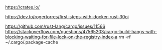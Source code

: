 https://crates.io/

https://dev.to/rogertorres/first-steps-with-docker-rust-30oi

https://github.com/rust-lang/cargo/issues/11566
https://stackoverflow.com/questions/47565203/cargo-build-hangs-with-blocking-waiting-for-file-lock-on-the-registry-index-a
rm -rf ~/.cargo/.package-cache
